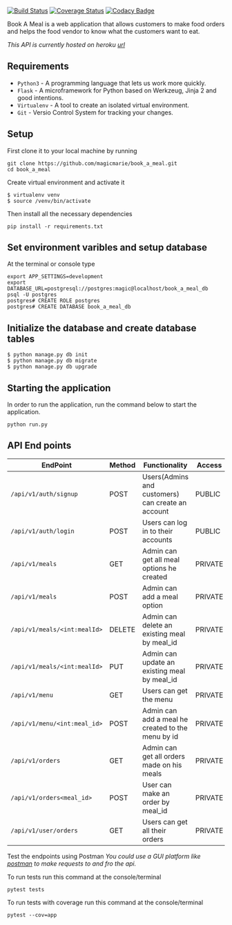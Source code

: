[![Build Status](https://travis-ci.org/magicmarie/book_a_meal.svg?branch=flask%3Dapi-databases)](https://travis-ci.org/magicmarie/book_a_meal)
[![Coverage Status](https://coveralls.io/repos/github/magicmarie/book_a_meal/badge.svg?branch=flask%3Dapi-databases)](https://coveralls.io/github/magicmarie/book_a_meal?branch=flask%3Dapi-databases)
[![Codacy Badge](https://api.codacy.com/project/badge/Grade/9c86a6940c82472ea181f0adecd25390)](https://www.codacy.com/app/magicmarie/book_a_meal?utm_source=github.com&amp;utm_medium=referral&amp;utm_content=magicmarie/book_a_meal&amp;utm_campaign=Badge_Grade)


Book A Meal  is a web application  that allows customers to make food orders and
helps the food vendor to know what the customers want to eat.

*This API is currently hosted on heroku [url](https://book-a-meal-api-db.herokuapp.com/apidocs/#)*

## Requirements
- `Python3` - A programming language that lets us work more quickly.
- `Flask` - A microframework for Python based on Werkzeug, Jinja 2 and good intentions.
- `Virtualenv` - A tool to create an isolated virtual environment.
- `Git` - Versio Control System for tracking your changes.

## Setup
First clone it to your local machine by running
```
git clone https://github.com/magicmarie/book_a_meal.git
cd book_a_meal
```
Create virtual environment and activate it
```
$ virtualenv venv
$ source /venv/bin/activate
```
Then install all the necessary dependencies
```
pip install -r requirements.txt
```
## Set environment varibles and setup database
At the terminal or console type
```
export APP_SETTINGS=development
export DATABASE_URL=postgresql://postgres:magic@localhost/book_a_meal_db
psql -U postgres
postgres# CREATE ROLE postgres
postgres# CREATE DATABASE book_a_meal_db
```

## Initialize the database and create database tables
```
$ python manage.py db init
$ python manage.py db migrate
$ python manage.py db upgrade
```
## Starting the application
In order to run the application, run the command below to start the application.
```
python run.py
```

## API End points
| EndPoint                       | Method | Functionality                                     | Access
| ------------------------------ | ------ | --------------------------------------------------| --------
| `/api/v1/auth/signup`          | POST   | Users(Admins and customers) can create an account | PUBLIC
| `/api/v1/auth/login`           | POST   | Users can log in to their accounts                | PUBLIC
| `/api/v1/meals`                | GET    | Admin can get all meal options he created         | PRIVATE
| `/api/v1/meals`                | POST   | Admin can add a meal option                       | PRIVATE 
| `/api/v1/meals/<int:mealId>`   | DELETE | Admin can delete an existing meal by meal_id      | PRIVATE
| `/api/v1/meals/<int:mealId>`   | PUT    | Admin can update an existing meal by meal_id      | PRIVATE
| `/api/v1/menu`                 | GET    | Users can get the menu                            | PRIVATE
| `/api/v1/menu/<int:meal_id>`   | POST   | Admin can add a meal he created to the menu by id | PRIVATE
| `/api/v1/orders`               | GET    | Admin can get all orders made on his meals        | PRIVATE
| `/api/v1/orders<meal_id>`      | POST   | User can make an order by meal_id                 | PRIVATE      
| `/api/v1/user/orders`          | GET    | Users can get all their orders                    | PRIVATE

Test the endpoints using Postman
*You could use a GUI platform like [postman](https://www.getpostman.com/) to make requests to and fro the api.*

To run tests run this command at the console/terminal
```
pytest tests
```
To run tests with coverage run this command at the console/terminal
```
pytest --cov=app
```

